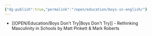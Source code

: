 ```yaml
---
{"dg-publish":true,"permalink":"/open/education/boys-in-english/"}
---
```



- [[OPEN/Education/Boys Don't Try\|Boys Don't Try]] - Rethinking Masculinity in Schools by Matt Pinkett & Mark Roberts